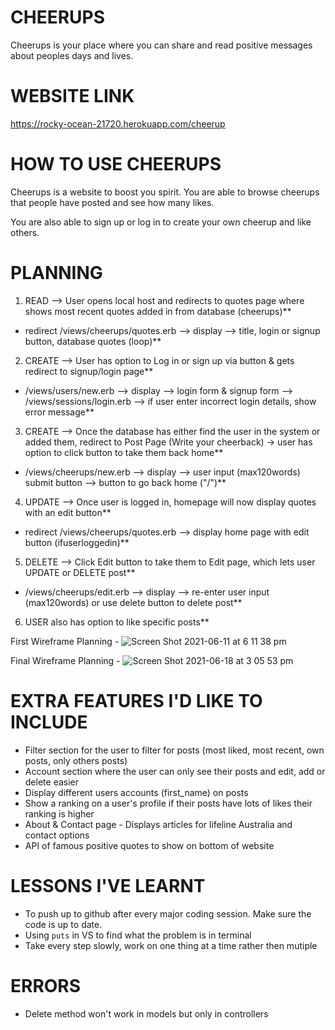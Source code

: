 # CHEERUPS 
Cheerups is your place where you can share and read positive messages about peoples days and lives.

# WEBSITE LINK
https://rocky-ocean-21720.herokuapp.com/cheerup

# HOW TO USE CHEERUPS
Cheerups is a website to boost you spirit. You are able to browse cheerups that people have posted and see how many likes. 

You are also able to sign up or log in to create your own cheerup and like others. 

# PLANNING 
1. READ   --> User opens local host and redirects to quotes page where shows most recent quotes added in from database (cheerups)**
- redirect /views/cheerups/quotes.erb --> display --> title, login or signup button, database quotes (loop)**

2. CREATE --> User has option to Log in or sign up via button & gets redirect to signup/login page**
- /views/users/new.erb --> display --> login form & signup form --> /views/sessions/login.erb --> if user enter incorrect login details, show error message**

3. CREATE --> Once the database has either find the user in the system or added them, redirect to Post Page (Write your cheerback) -> user has option to click button to take them back home**
- /views/cheerups/new.erb --> display --> user input (max120words) submit button --> button to go back home ("/")**

4. UPDATE --> Once user is logged in, homepage will now display quotes with an edit button**
- redirect /views/cheerups/quotes.erb --> display home page with edit button (ifuserloggedin)**

5. DELETE --> Click Edit button to take them to Edit page, which lets user UPDATE or DELETE post**
- /views/cheerups/edit.erb --> display --> re-enter user input (max120words) or use delete button to delete post**

6. USER also has option to like specific posts**

First Wireframe Planning -
![Screen Shot 2021-06-11 at 6 11 38 pm](https://user-images.githubusercontent.com/81345558/122509240-c5d08f80-d046-11eb-9dd5-5d4e09b47595.png)

Final Wireframe Planning - 
![Screen Shot 2021-06-18 at 3 05 53 pm](https://user-images.githubusercontent.com/81345558/122509298-e3055e00-d046-11eb-8c6a-979659da84d0.png)

# EXTRA FEATURES I'D LIKE TO INCLUDE
- Filter section for the user to filter for posts (most liked, most recent, own posts, only others posts)
- Account section where the user can only see their posts and edit, add or delete easier
- Display different users accounts (first_name) on posts
- Show a ranking on a user's profile if their posts have lots of likes their ranking is higher
- About & Contact page - Displays articles for lifeline Australia and contact options
- API of famous positive quotes to show on bottom of website

# LESSONS I'VE LEARNT
- To push up to github after every major coding session. Make sure the code is up to date.
- Using `puts` in VS to find what the problem is in terminal
- Take every step slowly, work on one thing at a time rather then mutiple

# ERRORS
- Delete method won't work in models but only in controllers 


